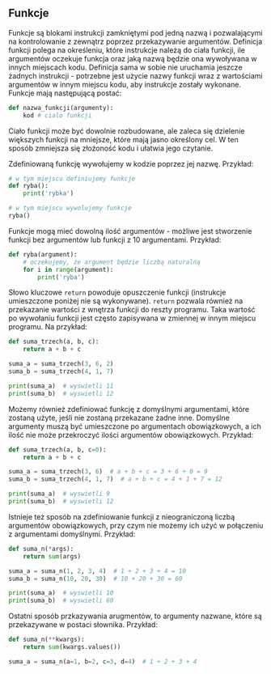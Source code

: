 ## Funkcje

Funkcje są blokami instrukcji zamkniętymi pod jedną nazwą i pozwalającymi na kontrolowanie z zewnątrz poprzez przekazywanie argumentów. Definicja funkcji polega na określeniu, które instrukcje należą do ciała funkcji, ile argumentów oczekuje funkcja oraz jaką nazwą będzie ona wywoływana w innych miejscach kodu. Definicja sama w sobie nie uruchamia jeszcze żadnych instrukcji - potrzebne jest użycie nazwy funkcji wraz z wartościami argumentów w innym miejscu kodu, aby instrukcje zostały wykonane. Funkcje mają następującą postać:

```python
def nazwa_funkcji(argumenty):
    kod # cialo funkcji
```

Ciało funkcji może być dowolnie rozbudowane, ale zaleca się dzielenie większych funkcji na mniejsze, które mają jasno określony cel. W ten sposób zmniejsza się złożoność kodu i ułatwia jego czytanie.

Zdefiniowaną funkcję wywołujemy w kodzie poprzez jej nazwę. Przykład:

```python
# w tym miejscu definiujemy funkcje
def ryba():
    print('rybka')

# w tym miejscu wywolujemy funkcje
ryba()
```

Funkcje mogą mieć dowolną ilość argumentów - możliwe jest stworzenie funkcji bez argumentów lub funkcji z 10 argumentami. Przykład:

```python
def ryba(argument):
    # oczekujemy, że argument będzie liczbą naturalną
    for i in range(argument):
        print('ryba')
```

Słowo kluczowe <code>return</code> powoduje opuszczenie funkcji (instrukcje umieszczone poniżej nie są wykonywane). <code>return</code> pozwala również na przekazanie wartości z wnętrza funkcji do reszty programu. Taka wartość po wywołaniu funkcji jest często zapisywana w zmiennej w innym miejscu programu. Na przykład:

```python
def suma_trzech(a, b, c):
    return a + b + c

suma_a = suma_trzech(3, 6, 2)
suma_b = suma_trzech(4, 1, 7)

print(suma_a)  # wyswietli 11
print(suma_b)  # wyswietli 12
```

Możemy również zdefiniować funkcję z domyślnymi argumentami, które zostaną użyte, jeśli nie zostaną przekazane żadne inne. Domyślne argumenty muszą być umieszczone po argumentach obowiązkowych, a ich ilość nie może przekroczyć ilości argumentów obowiązkowych. Przykład:

```python
def suma_trzech(a, b, c=0):
    return a + b + c

suma_a = suma_trzech(3, 6)  # a + b + c = 3 + 6 + 0 = 9
suma_b = suma_trzech(4, 1, 7)  # a + b + c = 4 + 1 + 7 = 12

print(suma_a)  # wyswietli 9
print(suma_b)  # wyswietli 12
```

Istnieje też sposób na zdefiniowanie funkcji z nieograniczoną liczbą argumentów obowiązkowych, przy czym nie możemy ich użyć w połączeniu z argumentami domyślnymi. Przykład:

```python
def suma_n(*args):
    return sum(args)

suma_a = suma_n(1, 2, 3, 4)  # 1 + 2 + 3 + 4 = 10
suma_b = suma_n(10, 20, 30)  # 10 + 20 + 30 = 60

print(suma_a)  # wyswietli 10
print(suma_b)  # wyswietli 60
```

Ostatni sposób przkazywania arugmentów, to argumenty nazwane, które są przekazywane w postaci słownika. Przykład:

```python
def suma_n(**kwargs):
    return sum(kwargs.values())

suma_a = suma_n(a=1, b=2, c=3, d=4)  # 1 + 2 + 3 + 4
```
